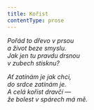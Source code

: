 ```yaml
---
title: Kořist
contentType: prose
---
```


<section>

_Pořád to dřevo v prsou  
a život beze smyslu.  
Jak jen tu pravdu drsnou  
v zubech stisknu?_

</section>

<section>

_Ať zatínám je jak chci,  
do srdce zatínám je.  
A celá kořist dravčí —  
že bolest v spárech má mě._

</section>

